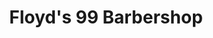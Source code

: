 ---
title: "Floyd's 99 Barbershop"
url: /chicago/floyds-99-barbershop-north-clybourn-avenue/
shop: hairdresser
---